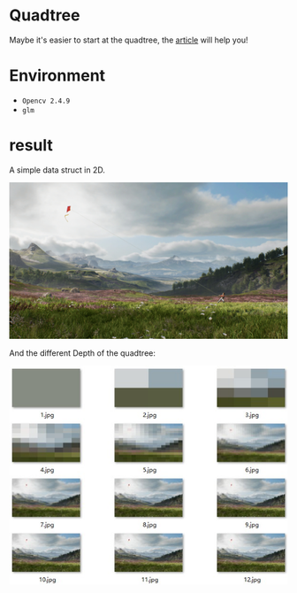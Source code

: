 # Quadtree
Maybe it's easier to start at the quadtree, the [article]() will help you!

# Environment
- `Opencv 2.4.9` 
- `glm`

# result
A simple data struct in 2D.

![mark](QuadTree/src/Kite.jpg)

And the different Depth of the quadtree:

![mark](QuadTree/ans.jpg)
